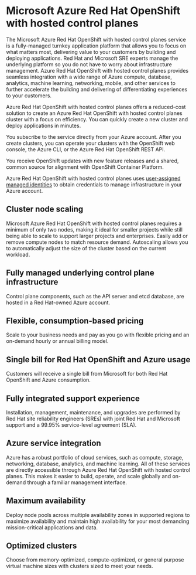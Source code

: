 # Microsoft Azure Red Hat OpenShift with hosted control planes

The Microsoft Azure Red Hat OpenShift with hosted control planes service is a fully-managed turnkey application platform that allows you to focus on what matters most, delivering value to your customers by building and deploying applications. Red Hat and Microsoft SRE experts manage the underlying platform so you do not have to worry about infrastructure management. Azure Red Hat OpenShift with hosted control planes provides seamless integration with a wide range of Azure compute, database, analytics, machine learning, networking, mobile, and other services to further accelerate the building and delivering of differentiating experiences to your customers.

Azure Red Hat OpenShift with hosted control planes offers a reduced-cost solution to create an Azure Red Hat OpenShift with hosted control planes cluster with a focus on efficiency. You can quickly create a new cluster and deploy applications in minutes.

You subscribe to the service directly from your Azure account. After you create clusters, you can operate your clusters with the OpenShift web console, the Azure CLI, or the Azure Red Hat OpenShift REST API.

You receive OpenShift updates with new feature releases and a shared, common source for alignment with OpenShift Container Platform.

Azure Red Hat OpenShift with hosted control planes uses [user-assigned managed identities](https://learn.microsoft.com/en-us/entra/identity/managed-identities-azure-resources/overview) to obtain credentials to manage infrastructure in your Azure account.

## Cluster node scaling

Microsoft Azure Red Hat OpenShift with hosted control planes requires a minimum of only two nodes, making it ideal for smaller projects while still being able to scale to support larger projects and enterprises. Easily add or remove compute nodes to match resource demand. Autoscaling allows you to automatically adjust the size of the cluster based on the current workload.

## Fully managed underlying control plane infrastructure

Control plane components, such as the API server and etcd database, are hosted in a Red Hat-owned Azure account.

## Flexible, consumption-based pricing

Scale to your business needs and pay as you go with flexible pricing and an on-demand hourly or annual billing model.

## Single bill for Red Hat OpenShift and Azure usage

Customers will receive a single bill from Microsoft for both Red Hat OpenShift and Azure consumption.

## Fully integrated support experience

Installation, management, maintenance, and upgrades are performed by Red Hat site reliability engineers (SREs) with joint Red Hat and Microsoft support and a 99.95% service-level agreement (SLA).

## Azure service integration

Azure has a robust portfolio of cloud services, such as compute, storage, networking, database, analytics, and machine learning. All of these services are directly accessible through Azure Red Hat OpenShift with hosted control planes. This makes it easier to build, operate, and scale globally and on-demand through a familiar management interface.

## Maximum availability

Deploy node pools across multiple availability zones in supported regions to maximize availability and maintain high availability for your most demanding mission-critical applications and data.

## Optimized clusters

Choose from memory-optimized, compute-optimized, or general purpose virtual machine sizes with clusters sized to meet your needs.
